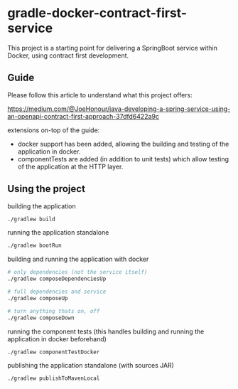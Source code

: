 # gradle-docker-contract-first-service

This project is a starting point for delivering a SpringBoot service within Docker, using contract first development.

## Guide

Please follow this article to understand what this project offers: 

https://medium.com/@JoeHonour/java-developing-a-spring-service-using-an-openapi-contract-first-approach-37dfd6422a9c

extensions on-top of the guide:
- docker support has been added, allowing the building and testing of the application in docker.
- componentTests are added (in addition to unit tests) which allow testing of the application at the HTTP layer.

## Using the project

building the application 

```bash
./gradlew build
```

running the application standalone

```bash
./gradlew bootRun
```

building and running the application with docker

```bash
# only dependencies (not the service itself)
./gradlew composeDependenciesUp 

# full dependencies and service
./gradlew composeUp

# turn anything thats on, off
./gradlew composeDown
```

running the component tests (this handles building and running the application in docker beforehand)

```bash
./gradlew componentTestDocker
```

publishing the application standalone (with sources JAR)

```bash
./gradlew publishToMavenLocal
```





